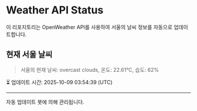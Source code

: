 
# Weather API Status

이 리포지토리는 OpenWeather API를 사용하여 서울의 날씨 정보를 자동으로 업데이트합니다.

## 현재 서울 날씨
> 서울의 현재 날씨: overcast clouds, 온도: 22.61°C, 습도: 62%

⏳ 업데이트 시간: 2025-10-09 03:54:39 (UTC)

---
자동 업데이트 봇에 의해 관리됩니다.

